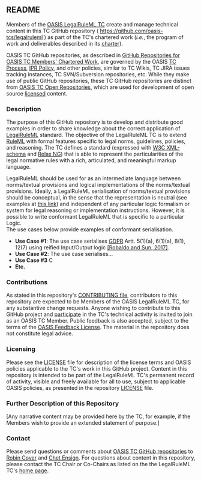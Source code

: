 <div>
<h2>README</h2>

<p>Members of the <a href="https://www.oasis-open.org/committees/legalruleml/">OASIS LegalRuleML TC</a> create and manage technical content in this TC GitHub repository ( <a href="https://github.com/oasis-tcs/legalruleml">https://github.com/oasis-tcs/legalruleml</a> ) as part of the TC's chartered work (<i>i.e.</i>, the program of work and deliverables described in its <a href="https://www.oasis-open.org/committees/legalruleml/charter.php">charter</a>).</p>

<p>OASIS TC GitHub repositories, as described in <a href="https://www.oasis-open.org/resources/tcadmin/github-repositories-for-oasis-tc-members-chartered-work">GitHub Repositories for OASIS TC Members' Chartered Work</a>, are governed by the OASIS <a href="https://www.oasis-open.org/policies-guidelines/tc-process">TC Process</a>, <a href="https://www.oasis-open.org/policies-guidelines/ipr">IPR Policy</a>, and other policies, similar to TC Wikis, TC JIRA issues tracking instances, TC SVN/Subversion repositories, etc.  While they make use of public GitHub repositories, these TC GitHub repositories are distinct from <a href="https://www.oasis-open.org/resources/open-repositories">OASIS TC Open Repositories</a>, which are used for development of open source <a href="https://www.oasis-open.org/resources/open-repositories/licenses">licensed</a> content.
</p>
</div>

<div>
<h3>Description</h3>

<p>The purpose of this GitHub repository is to develop and distribute good examples in order to share knowledge about the correct application of <a href="http://docs.oasis-open.org/legalruleml/legalruleml-core-spec/v1.0/">LegalRuleML</a> standard. The objective of the LegalRuleML TC is to extend <a href="http://wiki.ruleml.org/">RuleML</a> with formal features specific to legal norms, guidelines, policies, and reasoning. The TC defines a standard (expressed with <a href="https://en.wikipedia.org/wiki/XML_Schema_(W3C)">W3C XML-schema</a> and <a href="https://en.wikipedia.org/wiki/RELAX_NG">Relax NG</a>) that is able to represent the particularities of the legal normative rules with a rich, articulated, and meaningful markup language.</p>

<p>
LegalRuleML should be used for as an intermediate language between norms/textual provisions and logical implementations of the norms/textual provisions. Ideally, a LegalRuleML serialisation of norms/textual provisions should be conceptual, in the sense that the representation is neutral (see examples at 
<a href="http://docs.oasis-open.org/legalruleml/legalruleml-core-spec/v1.0/cs02/examples/">this link</a>) and independent of any particular logic formalism or system for legal reasoning or implementation instructions. However, it is possible to write conformant LegalRuleML that is specific to a particular Logic.<br>
The use cases below provide examples of conformant serialisation.

<ul>
  <li><b>Use Case #1</b>: The use case serialises <a href="https://eur-lex.europa.eu/eli/reg/2016/679/oj">GDPR</a> Artt. 5(1)(a), 6(1)(a), 8(1), 12(7) using 
    reified Input/Output logic <a href="https://academic.oup.com/logcom/article-abstract/27/8/2471/3098296?redirectedFrom=fulltext">[Robaldo and Sun, 2017]</a>.</li>
  <li><b>Use Case #2</b>: The use case serialises...</li>
  <li><b>Use Case #3</b> C</li>
  <li><b>Etc.</b></li>
</ul>

</p>

</div>

<div>
<h3>Contributions</h3>
<p>As stated in this repository's <a href="https://github.com/oasis-tcs/legalruleml/blob/master/CONTRIBUTING.md">CONTRIBUTING file</a>, contributors to this repository are expected to be Members of the OASIS LegalRuleML TC, for any substantive change requests.  Anyone wishing to contribute to this GitHub project and <a href="https://www.oasis-open.org/join/participation-instructions">participate</a> in the TC's technical activity is invited to join as an OASIS TC Member.  Public feedback is also accepted, subject to the terms of the <a href="https://www.oasis-open.org/policies-guidelines/ipr#appendixa">OASIS Feedback License</a>. The material in the repository does not constitute legal advice.</p>
</div>



<div>
<h3>Licensing</h3>
<p>Please see the <a href="https://github.com/oasis-tcs/legalruleml/blob/master/LICENSE.md">LICENSE</a> file for description of the license terms and OASIS policies applicable to the TC's work in this GitHub project. Content in this repository is intended to be part of the LegalRuleML TC's permanent record of activity, visible and freely available for all to use, subject to applicable OASIS policies, as presented in the repository <a href="https://github.com/oasis-tcs/legalruleml/blob/master/LICENSE.md">LICENSE</a> file.</p>
</div>

<div>
<h3>Further Description of this Repository</h3>

<p>[Any narrative content may be provided here by the TC, for example, if the Members wish to provide an extended statement of purpose.]</p>
</div>

<div>

<h3>Contact</h3>
<p>Please send questions or comments about <a href="https://www.oasis-open.org/resources/tcadmin/github-repositories-for-oasis-tc-members-chartered-work">OASIS TC GitHub repositories</a> to <a href="mailto:robin@oasis-open.org">Robin Cover</a> and <a href="mailto:chet.ensign@oasis-open.org">Chet Ensign</a>.  For questions about content in this repository, please contact the TC Chair or Co-Chairs as listed on the the LegalRuleML TC's <a href="https://www.oasis-open.org/committees/legalruleml/">home page</a>.</p>
</div>
